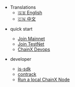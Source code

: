 
- Translations
  - [:uk: English](/)
  - [:cn: 中文](/zh-cn/)

* quick start
  * [Join Mainnet](/zh-en/join-minnet)
  * [Join TestNet](/zh-en/join-testnet)
  * [ChainX Devops](https://github.com/chainx-org/ChainX/wiki/devops)

* developer
  * [js-sdk](/zh-en/js-sdk/quick-start.md)
  * [contrack](/zh-en/contract/1-introduce.md)
  * [Run a local ChainX Node](/zh-en/run-a-Chainx-node.md)